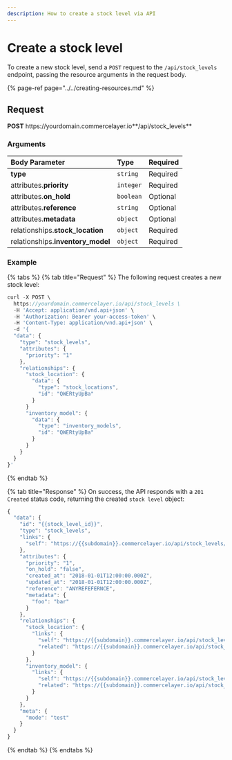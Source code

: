 ```yaml
---
description: How to create a stock level via API
---
```


# Create a stock level

To create a new stock level, send a `POST` request to the `/api/stock_levels` endpoint, passing the resource arguments in the request body.

{% page-ref page="../../creating-resources.md" %}

## Request

**POST** https://<i></i>yourdomain.commercelayer.io**/api/stock_levels**

### Arguments

| Body Parameter | Type | Required |
| :--- | :--- | :--- |
| **type** | `string` | Required |
| attributes.**priority** | `integer` | Required |
| attributes.**on_hold** | `boolean` | Optional |
| attributes.**reference** | `string` | Optional |
| attributes.**metadata** | `object` | Optional |
| relationships.**stock_location** | `object` | Required |
| relationships.**inventory_model** | `object` | Required |

### Example

{% tabs %}
{% tab title="Request" %}
The following request creates a new stock level:

```javascript
curl -X POST \
  https://yourdomain.commercelayer.io/api/stock_levels \
  -H 'Accept: application/vnd.api+json' \
  -H 'Authorization: Bearer your-access-token' \
  -H 'Content-Type: application/vnd.api+json' \
  -d '{
  "data": {
    "type": "stock_levels",
    "attributes": {
      "priority": "1"
    },
    "relationships": {
      "stock_location": {
        "data": {
          "type": "stock_locations",
          "id": "QWERtyUpBa"
        }
      }
      "inventory_model": {
        "data": {
          "type": "inventory_models",
          "id": "QWERtyUpBa"
        }
      }
    }
  }
}'
```
{% endtab %}

{% tab title="Response" %}
On success, the API responds with a `201 Created` status code, returning the created `stock level` object:

```javascript
{
  "data": {
    "id": "{{stock_level_id}}",
    "type": "stock_levels",
    "links": {
      "self": "https://{{subdomain}}.commercelayer.io/api/stock_levels/{{stock_level_id}}"
    },
    "attributes": {
      "priority": "1",
      "on_hold": "false",
      "created_at": "2018-01-01T12:00:00.000Z",
      "updated_at": "2018-01-01T12:00:00.000Z",
      "reference": "ANYREFEFERNCE",
      "metadata": {
        "foo": "bar"
      }
    },
    "relationships": {
      "stock_location": {
        "links": {
          "self": "https://{{subdomain}}.commercelayer.io/api/stock_levels/{{stock_level_id}}/relationships/stock_location",
          "related": "https://{{subdomain}}.commercelayer.io/api/stock_levels/{{stock_level_id}}/stock_location"
        }
      },
      "inventory_model": {
        "links": {
          "self": "https://{{subdomain}}.commercelayer.io/api/stock_levels/{{stock_level_id}}/relationships/inventory_model",
          "related": "https://{{subdomain}}.commercelayer.io/api/stock_levels/{{stock_level_id}}/inventory_model"
        }
      }
    },
    "meta": {
      "mode": "test"
    }
  }
}
```
{% endtab %}
{% endtabs %}
